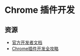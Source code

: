 # Chrome 插件开发
## 资源
* [官方开发者文档](https://developers.chrome.com/extensions/api_index)
* [Chrome插件开发全攻略](https://github.com/sxei/chrome-plugin-demo)